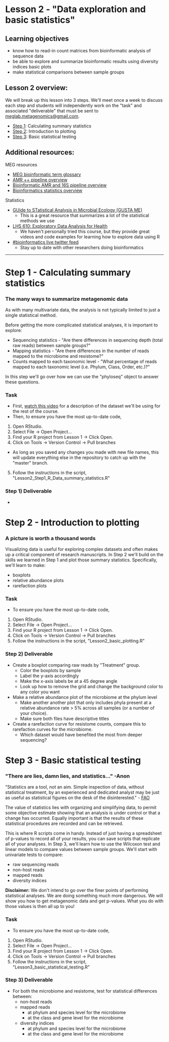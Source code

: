 # Lesson 2 - "Data exploration and basic statistics"

## Learning objectives
* know how to read-in count matrices from bioinformatic analysis of sequence data
* be able to explore and summarize bioinformatic results using diversity indices basic plots
* make statistical comparisons between sample groups


## Lesson 2 overview:
We will break up this lesson into 3 steps. We'll meet once a week to discuss each step and students will independently work on the "task" and associated "deliverable" that must be sent to meglab.metagenomics@gmail.com.
* [Step 1](#step-1---calculating-summary-statistics): Calculating summary statistics
* [Step 2](#step-2---introduction-to-plotting): Introduction to plotting
* [Step 3](#step-3---basic-statistical-testing): Basic statistical testing


## Additional resources:
MEG resources
* [MEG bioinformatic term glossary](https://github.com/EnriqueDoster/MEG_intro_stats_course/blob/master/misc_resources/Glossary.md)
* [AMR ++ pipeline overview](https://github.com/EnriqueDoster/MEG_intro_stats_course/blob/master/misc_resources/AMR%2B%2B_v2_pipeline_overview.pdf)
* [Bioinformatic AMR and 16S pipeline overview](https://github.com/EnriqueDoster/MEG_intro_stats_course/blob/master/misc_resources/Bioinformatic_AMR_and_16S_pipeline_overview.pdf)
* [Bioinformatics statistics overview](https://github.com/EnriqueDoster/MEG_intro_stats_course/blob/master/misc_resources/Bioinformatic_statistics_overview.pdf)


Statistics
* [GUide to STatistical Analysis in Microbial Ecology (GUSTA ME)](https://mb3is.megx.net/gustame)
  * This is a great resource that summarizes a lot of the statistical methods we use
* [LHS 610: Exploratory Data Analysis for Health](https://kdpsingh.lab.medicine.umich.edu/lhs-610)
  * We haven't personally tried this course, but they provide great videos and code examples for learning how to explore data using R
* [#bioinformatics live twitter feed](https://twitter.com/search?q=%23bioinformatics&src=hash)
  * Stay up to date with other researchers doing bioinformatics


---

# Step 1 - Calculating summary statistics
### The many ways to summarize metagenomic data
As with many multivariate data, the analysis is not typically limited to just a single statistical method.

Before getting the more complicated statistical analyses, it is important to explore:
  * Sequencing statistics - "Are there differences in sequencing depth (total raw reads) between sample groups?"
  * Mapping statistics - "Are there differences in the number of reads mapped to the microbiome and resistome?"
  * Counts mapped to each taxonomic level - "What percentage of reads mapped to each taxonomic level (i.e. Phylum, Class, Order, etc.)?"

In this step we'll go over how we can use the "phyloseq" object to answer these questions.

### Task
* First, [watch this video](https://www.dropbox.com/s/hc0eu3e3povstvy/Video-Introduction_to_dataset.mp4?dl=0) for a description of the dataset we'll be using for the rest of the course.
* Then, to ensure you have the most up-to-date code,
1. Open RStudio.
2. Select File → Open Project…
3. Find your R project from Lesson 1 → Click Open.
4. Click on Tools → Version Control → Pull branches
  * As long as you saved any changes you made with new file names, this will update everything else in the repository to catch up with the "master" branch.
5. Follow the instructions in the script, "Lesson2_Step1_R_Data_summary_statistics.R"

### Step 1) Deliverable
* 





# Step 2 - Introduction to plotting
### A picture is worth a thousand words
Visualizing data is useful for exploring complex datasets and often makes up a critical component of research manuscripts. In Step 2 we'll build on the skills we learned in Step 1 and plot those summary statistics. Specifically, we'll learn to make:
* boxplots
* relative abundance plots
* rarefaction plots


### Task
* To ensure you have the most up-to-date code,
1. Open RStudio.
2. Select File → Open Project…
3. Find your R project from Lesson 1 → Click Open.
4. Click on Tools → Version Control → Pull branches
5. Follow the instructions in the script, "Lesson2_basic_plotting.R"

### Step 2) Deliverable
* Create a boxplot comparing raw reads by "Treatment" group.
  * Color the boxplots by sample
  * Label the y-axis accordingly
  * Make the x-axis labels be at a 45 degree angle
  * Look up how to remove the grid and change the background color to any color you want
* Make a relative abundance plot of the microbiome at the phylum level
  * Make another another plot that only includes phyla present at a relative abundance rate > 5% across all samples (or a number of your choice).
  * Make sure both files have descriptive titles
* Create a rarefaction curve for resistome counts, compare this to rarefaction curves for the microbiome.
  * Which dataset would have benefited the most from deeper sequencing?



# Step 3 - Basic statistical testing
### "There are lies, damn lies, and statistics..." -Anon
"Statistics are a tool, not an aim. Simple inspection of data, without statistical treatment, by an experienced and dedicated analyst may be just as useful as statistical figures on the desk of the disinterested." - [FAO](http://www.fao.org/3/W7295E/w7295e08.htm)

The value of statistics lies with organizing and simplifying data, to permit some objective estimate showing that an analysis is under control or that a change has occurred. Equally important is that the results of these statistical procedures are recorded and can be retrieved.

This is where R scripts come in handy. Instead of just having a spreadsheet of p-values to record all of your results, you can save scripts that replicate all of your analyses. In Step 3, we'll learn how to use the Wilcoxon test and linear models to compare values between sample groups. We'll start with univariate tests to compare:
* raw sequencing reads
* non-host reads
* mapped reads
* diversity indices


**Disclaimer:** We don't intend to go over the finer points of performing statistical analyses. We are doing something much more dangerous. We will show you how to get metagenomic data and get p-values. What you do with those values is then all up to you!

### Task
* To ensure you have the most up-to-date code,
1. Open RStudio.
2. Select File → Open Project…
3. Find your R project from Lesson 1 → Click Open.
4. Click on Tools → Version Control → Pull branches
5. Follow the instructions in the script, "Lesson3_basic_statistical_testing.R"

### Step 3) Deliverable
* For both the microbiome and resistome, test for statistical differences between:
  * non-host reads
  * mapped reads
    * at phylum and species level for the microbiome
    * at the class and gene level for the microbiome
  * diversity indices
    * at phylum and species level for the microbiome
    * at the class and gene level for the microbiome
